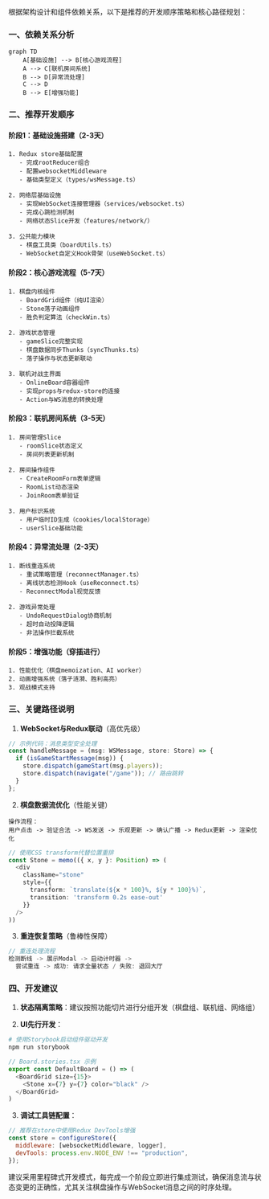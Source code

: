 根据架构设计和组件依赖关系，以下是推荐的开发顺序策略和核心路径规划：

### 一、依赖关系分析

```mermaid
graph TD
    A[基础设施] --> B[核心游戏流程]
    A --> C[联机房间系统]
    B --> D[异常流处理]
    C --> D
    B --> E[增强功能]
```

### 二、推荐开发顺序

#### 阶段1：基础设施搭建（2-3天）

```
1. Redux store基础配置
   - 完成rootReducer组合
   - 配置websocketMiddleware
   - 基础类型定义（types/wsMessage.ts）

2. 网络层基础设施
   - 实现WebSocket连接管理器（services/websocket.ts）
   - 完成心跳检测机制
   - 网络状态Slice开发（features/network/）

3. 公共能力模块
   - 棋盘工具类（boardUtils.ts）
   - WebSocket自定义Hook骨架（useWebSocket.ts）
```

#### 阶段2：核心游戏流程（5-7天）

```
1. 棋盘内核组件
   - BoardGrid组件（纯UI渲染）
   - Stone落子动画组件
   - 胜负判定算法（checkWin.ts）

2. 游戏状态管理
   - gameSlice完整实现
   - 棋盘数据同步Thunks（syncThunks.ts）
   - 落子操作与状态更新联动

3. 联机对战主界面
   - OnlineBoard容器组件
   - 实现props与redux-store的连接
   - Action与WS消息的转换处理
```

#### 阶段3：联机房间系统（3-5天）

```
1. 房间管理Slice
   - roomSlice状态定义
   - 房间列表更新机制

2. 房间操作组件
   - CreateRoomForm表单逻辑
   - RoomList动态渲染
   - JoinRoom表单验证

3. 用户标识系统
   - 用户临时ID生成（cookies/localStorage）
   - userSlice基础功能
```

#### 阶段4：异常流处理（2-3天）

```
1. 断线重连系统
   - 重试策略管理（reconnectManager.ts）
   - 离线状态检测Hook（useReconnect.ts）
   - ReconnectModal视觉反馈

2. 游戏异常处理
   - UndoRequestDialog协商机制
   - 超时自动投降逻辑
   - 非法操作拦截系统
```

#### 阶段5：增强功能（穿插进行）

```
1. 性能优化（棋盘memoization、AI worker）
2. 动画增强系统（落子涟漪、胜利高亮）
3. 观战模式支持
```

### 三、关键路径说明

1. **WebSocket与Redux联动**（高优先级）

```typescript
// 示例代码：消息类型安全处理
const handleMessage = (msg: WSMessage, store: Store) => {
  if (isGameStartMessage(msg)) {
    store.dispatch(gameStart(msg.players));
    store.dispatch(navigate("/game")); // 路由跳转
  }
};
```

2. **棋盘数据流优化**（性能关键）

```text
操作流程：
用户点击 -> 验证合法 -> WS发送 -> 乐观更新 -> 确认广播 -> Redux更新 -> 渲染优化
```

```typescript
// 使用CSS transform代替位置重排
const Stone = memo(({ x, y }: Position) => (
  <div
    className="stone"
    style={{
      transform: `translate(${x * 100}%, ${y * 100}%)`,
      transition: 'transform 0.2s ease-out'
    }}
  />
))
```

3. **重连恢复策略**（鲁棒性保障）

```javascript
// 重连处理流程
检测断线 -> 展示Modal -> 启动计时器 ->
  尝试重连 -> 成功: 请求全量状态 / 失败: 退回大厅
```

### 四、开发建议

1. **状态隔离策略**：建议按照功能切片进行分组开发（棋盘组、联机组、网络组）

2. **UI先行开发**：

```bash
# 使用Storybook启动组件驱动开发
npm run storybook
```

```typescript
// Board.stories.tsx 示例
export const DefaultBoard = () => (
  <BoardGrid size={15}>
    <Stone x={7} y={7} color="black" />
  </BoardGrid>
)
```

3. **调试工具链配置**：

```javascript
// 推荐在store中使用Redux DevTools增强
const store = configureStore({
  middleware: [websocketMiddleware, logger],
  devTools: process.env.NODE_ENV !== "production",
});
```

建议采用里程碑式开发模式，每完成一个阶段立即进行集成测试，确保消息流与状态变更的正确性，尤其关注棋盘操作与WebSocket消息之间的时序处理。
